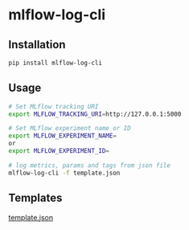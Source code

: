 # mlflow-log-cli

## Installation

```sh
pip install mlflow-log-cli
```

## Usage

```sh
# Set MLflow tracking URI
export MLFLOW_TRACKING_URI=http://127.0.0.1:5000

# Set MLflow experiment name or ID
export MLFLOW_EXPERIMENT_NAME=
or
export MLFLOW_EXPERIMENT_ID=

# log metrics, params and tags from json file
mlflow-log-cli -f template.json
```

## Templates

[template.json]('template.json)